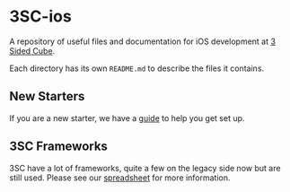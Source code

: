 # 3SC-ios

A repository of useful files and documentation for iOS development at [3 Sided Cube](https://3sidedcube.com/).

Each directory has its own `README.md` to describe the files it contains.

## New Starters

If you are a new starter, we have a [guide](https://github.com/3sidedcube/3SC-ios/blob/develop/new-starters.md) to help you get set up.

## 3SC Frameworks

3SC have a lot of frameworks, quite a few on the legacy side now but are still used.
Please see our [spreadsheet](https://docs.google.com/spreadsheets/d/1AFjO2I5mCMWy0cxjtfg8fjrKe3xuzMvJQeaeFe6idfM/edit?usp=sharing) for more information.
